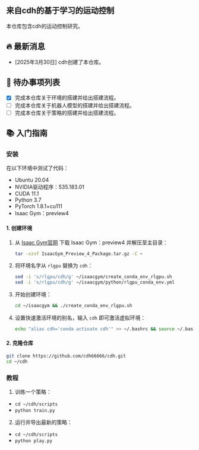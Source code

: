 ## 来自cdh的基于学习的运动控制
本仓库包含cdh的运动控制研究。
## 🔥 最新消息
- [2025年3月30日] cdh创建了本仓库。
## 📝 待办事项列表
- [x] 完成本仓库关于环境的搭建并给出搭建流程。
- [ ] 完成本仓库关于机器人模型的搭建并给出搭建流程。
- [ ] 完成本仓库关于策略的搭建并给出搭建流程。

## 📚 入门指南

### 安装

在以下环境中测试了代码：

- Ubuntu 20.04
- NVIDIA驱动程序：535.183.01
- CUDA 11.1
- Python 3.7 
- PyTorch 1.8.1+cu111
- Isaac Gym：preview4

 
#### 1. 创建环境
1. 从 [Isaac Gym官网](https://developer.nvidia.com/isaac-gym) 下载 Isaac Gym：preview4 并解压至主目录：
    ```bash
    tar -xzvf IsaacGym_Preview_4_Package.tar.gz -C ~
    ```
2. 将环境名字从 `rlgpu` 替换为 `cdh`：
    ```bash
    sed -i 's/rlgpu/cdh/g' ~/isaacgym/create_conda_env_rlgpu.sh
    sed -i 's/rlgpu/cdh/g' ~/isaacgym/python/rlgpu_conda_env.yml
    ```
3. 开始创建环境：
    ```bash
    cd ~/isaacgym && ./create_conda_env_rlgpu.sh
    ```
4. 设置快速激活环境的别名，输入 `cdh` 即可激活虚拟环境：
    ```bash
    echo "alias cdh='conda activate cdh'" >> ~/.bashrc && source ~/.bashrc
    ```

#### 2. 克隆仓库
```bash
git clone https://github.com/cdh66666/cdh.git
cd ~/cdh
```


### 教程

1. 训练一个策略：

  - `cd ~/cdh/scripts`
  - `python train.py`

2. 运行并导出最新的策略：
  - `cd ~/cdh/scripts`
  - `python play.py`

 